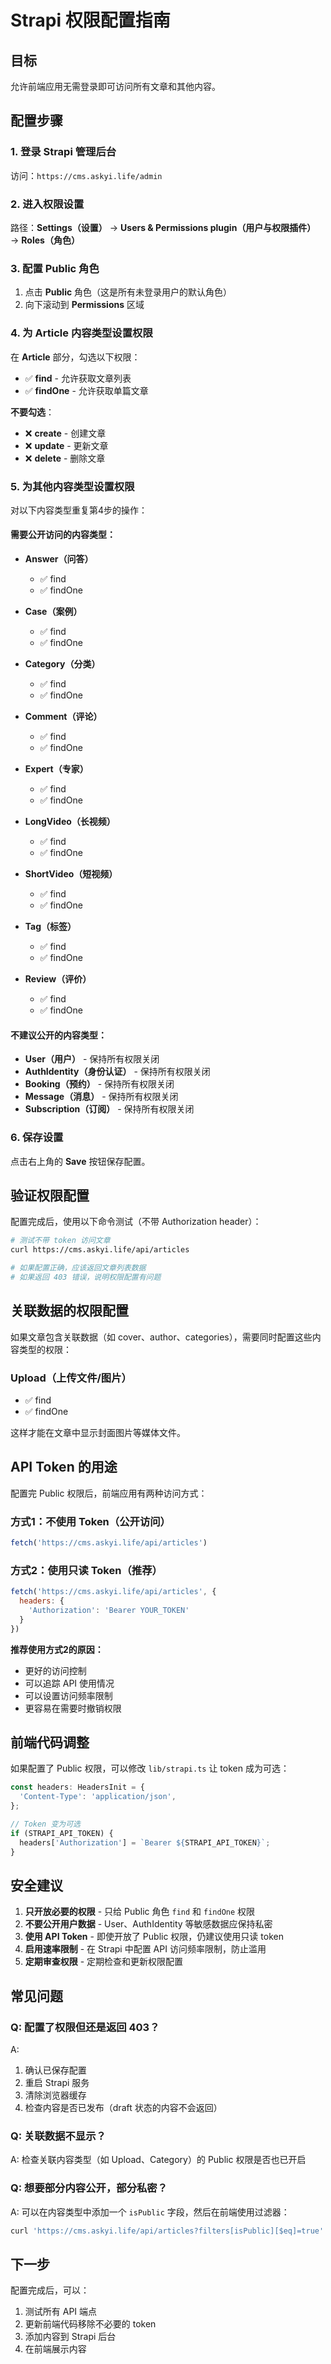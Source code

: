 # Strapi 权限配置指南

## 目标
允许前端应用无需登录即可访问所有文章和其他内容。

## 配置步骤

### 1. 登录 Strapi 管理后台

访问：`https://cms.askyi.life/admin`

### 2. 进入权限设置

路径：**Settings（设置）** → **Users & Permissions plugin（用户与权限插件）** → **Roles（角色）**

### 3. 配置 Public 角色

1. 点击 **Public** 角色（这是所有未登录用户的默认角色）
2. 向下滚动到 **Permissions** 区域

### 4. 为 Article 内容类型设置权限

在 **Article** 部分，勾选以下权限：

- ✅ **find** - 允许获取文章列表
- ✅ **findOne** - 允许获取单篇文章

**不要勾选**：
- ❌ **create** - 创建文章
- ❌ **update** - 更新文章
- ❌ **delete** - 删除文章

### 5. 为其他内容类型设置权限

对以下内容类型重复第4步的操作：

#### 需要公开访问的内容类型：
- **Answer（问答）**
  - ✅ find
  - ✅ findOne

- **Case（案例）**
  - ✅ find
  - ✅ findOne

- **Category（分类）**
  - ✅ find
  - ✅ findOne

- **Comment（评论）**
  - ✅ find
  - ✅ findOne

- **Expert（专家）**
  - ✅ find
  - ✅ findOne

- **LongVideo（长视频）**
  - ✅ find
  - ✅ findOne

- **ShortVideo（短视频）**
  - ✅ find
  - ✅ findOne

- **Tag（标签）**
  - ✅ find
  - ✅ findOne

- **Review（评价）**
  - ✅ find
  - ✅ findOne

#### 不建议公开的内容类型：
- **User（用户）** - 保持所有权限关闭
- **AuthIdentity（身份认证）** - 保持所有权限关闭
- **Booking（预约）** - 保持所有权限关闭
- **Message（消息）** - 保持所有权限关闭
- **Subscription（订阅）** - 保持所有权限关闭

### 6. 保存设置

点击右上角的 **Save** 按钮保存配置。

## 验证权限配置

配置完成后，使用以下命令测试（不带 Authorization header）：

```bash
# 测试不带 token 访问文章
curl https://cms.askyi.life/api/articles

# 如果配置正确，应该返回文章列表数据
# 如果返回 403 错误，说明权限配置有问题
```

## 关联数据的权限配置

如果文章包含关联数据（如 cover、author、categories），需要同时配置这些内容类型的权限：

### Upload（上传文件/图片）
- ✅ find
- ✅ findOne

这样才能在文章中显示封面图片等媒体文件。

## API Token 的用途

配置完 Public 权限后，前端应用有两种访问方式：

### 方式1：不使用 Token（公开访问）
```javascript
fetch('https://cms.askyi.life/api/articles')
```

### 方式2：使用只读 Token（推荐）
```javascript
fetch('https://cms.askyi.life/api/articles', {
  headers: {
    'Authorization': 'Bearer YOUR_TOKEN'
  }
})
```

**推荐使用方式2的原因：**
- 更好的访问控制
- 可以追踪 API 使用情况
- 可以设置访问频率限制
- 更容易在需要时撤销权限

## 前端代码调整

如果配置了 Public 权限，可以修改 `lib/strapi.ts` 让 token 成为可选：

```typescript
const headers: HeadersInit = {
  'Content-Type': 'application/json',
};

// Token 变为可选
if (STRAPI_API_TOKEN) {
  headers['Authorization'] = `Bearer ${STRAPI_API_TOKEN}`;
}
```

## 安全建议

1. **只开放必要的权限** - 只给 Public 角色 `find` 和 `findOne` 权限
2. **不要公开用户数据** - User、AuthIdentity 等敏感数据应保持私密
3. **使用 API Token** - 即使开放了 Public 权限，仍建议使用只读 token
4. **启用速率限制** - 在 Strapi 中配置 API 访问频率限制，防止滥用
5. **定期审查权限** - 定期检查和更新权限配置

## 常见问题

### Q: 配置了权限但还是返回 403？
A:
1. 确认已保存配置
2. 重启 Strapi 服务
3. 清除浏览器缓存
4. 检查内容是否已发布（draft 状态的内容不会返回）

### Q: 关联数据不显示？
A: 检查关联内容类型（如 Upload、Category）的 Public 权限是否也已开启

### Q: 想要部分内容公开，部分私密？
A: 可以在内容类型中添加一个 `isPublic` 字段，然后在前端使用过滤器：
```bash
curl 'https://cms.askyi.life/api/articles?filters[isPublic][$eq]=true'
```

## 下一步

配置完成后，可以：
1. 测试所有 API 端点
2. 更新前端代码移除不必要的 token
3. 添加内容到 Strapi 后台
4. 在前端展示内容
